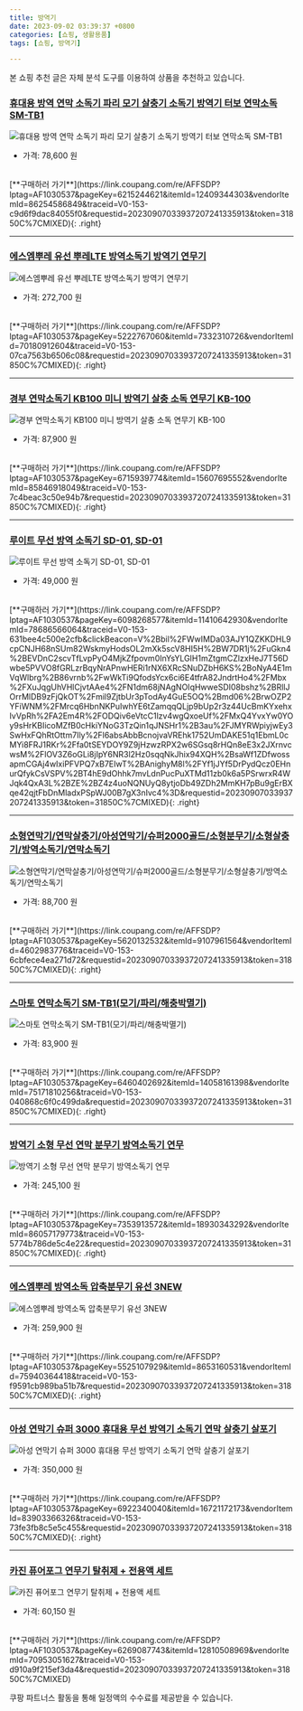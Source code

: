 ```yaml
---
title: 방역기
date: 2023-09-02 03:39:37 +0800
categories: [쇼핑, 생활용품]
tags: [쇼핑, 방역기]

---
```


본 쇼핑 추천 글은 자체 분석 도구를 이용하여 상품을 추천하고 있습니다.
### [휴대용 방역 연막 소독기 파리 모기 살충기 소독기 방역기 터보 연막소독 SM-TB1](https://link.coupang.com/re/AFFSDP?lptag=AF1030537&pageKey=6215244621&itemId=12409344303&vendorItemId=86254586849&traceid=V0-153-c9d6f9dac84055f0&requestid=20230907033937207241335913&token=31850C%7CMIXED)
![휴대용 방역 연막 소독기 파리 모기 살충기 소독기 방역기 터보 연막소독 SM-TB1](https://ads-partners.coupang.com/image1/8KJSISq1lLuAwOaM8F7EsYk2Y_5lxZlmVLJm2l6ecfaRARS4W3aVs9KrVpqnGLz0_6AomqRh5S3LH4C0ImlttZ1ebA3iiZ9waLMNVSZ9lTsbHuzRkUbFERiHJRujI41viMt3iZcJmPNbK4eLuhVWUj0_TmM_8ibziZP2y1FtyKg8R6KD9ZDM0xSdBYID_G5JVhCQPxRTaf5gZUe_USTZyvq9mlS2ljKy1Y4TjuUc_JJ0dHoFzlUZYj_Pe_q-Uwa9MLMZMUnbtkLxPNLmdsYsIEGwcqRSddQVhje_0OHssPzy)
- 가격: 78,600 원
<br>
[**구매하러 가기**](https://link.coupang.com/re/AFFSDP?lptag=AF1030537&pageKey=6215244621&itemId=12409344303&vendorItemId=86254586849&traceid=V0-153-c9d6f9dac84055f0&requestid=20230907033937207241335913&token=31850C%7CMIXED){: .right}
<br>

---

### [에스엠뿌레 유선 뿌레LTE 방역소독기 방역기 연무기](https://link.coupang.com/re/AFFSDP?lptag=AF1030537&pageKey=5222767060&itemId=7332310726&vendorItemId=70180912604&traceid=V0-153-07ca7563b6506c08&requestid=20230907033937207241335913&token=31850C%7CMIXED)
![에스엠뿌레 유선 뿌레LTE 방역소독기 방역기 연무기](https://ads-partners.coupang.com/image1/cTiHjOpovoLou4Zocbkj15sPqz43upUBMBsyaewlfO77dWWHkwEFH7DljssUgIf-YZfnN_yKP3qoVJSykZkrMbAMuUzHMuIIcPF_KtEIFNPg_Br1nDesLZOLKZAd7CQjUvJrXMfonakeP-HNdltJ1YrfK979im48W4MS_D8gzXq_nOnuGNdT07tsMCEUCHtuy_l4vtTr45vZATC4CuGUp4QiWpkVLS_OhAU1llFxWS4leQbgoYH-pXZa5uU3O0zCK2X2VhndTT6ddxqqRpKxXSqreLXxFVaIpSJX6j9IRnpW)
- 가격: 272,700 원
<br>
[**구매하러 가기**](https://link.coupang.com/re/AFFSDP?lptag=AF1030537&pageKey=5222767060&itemId=7332310726&vendorItemId=70180912604&traceid=V0-153-07ca7563b6506c08&requestid=20230907033937207241335913&token=31850C%7CMIXED){: .right}
<br>

---

### [경부 연막소독기 KB100 미니 방역기 살충 소독 연무기 KB-100](https://link.coupang.com/re/AFFSDP?lptag=AF1030537&pageKey=6715939774&itemId=15607695552&vendorItemId=85846918049&traceid=V0-153-7c4beac3c50e94b7&requestid=20230907033937207241335913&token=31850C%7CMIXED)
![경부 연막소독기 KB100 미니 방역기 살충 소독 연무기 KB-100](https://ads-partners.coupang.com/image1/JF2xylw4tcwEicJzJBHAvbDwKjc90r_ou_O-htGkDqOdWkMjTleH_f3ShBWLzYbtEabsIm8XI6xfcja4rmHQZOv9vDGcB3aAnzxTVg190x26WpoCvCAZg0zF_xEGuvTfHGTZ6q-sEl_ZtfMDS-OqYBdqulxu9o5Pmae8BUvPxoQnFjdwCHb-tE9l4yuz-NblN3x8NXDLTa-Z8yX0kur360HZHFf_eCjuhQC6xRTT6rdFzL9FotDZmlJpQSIbZP0rbPs7i8-Pg7m6VRgUar206uvnkzFaEQ4AwpZDgQeLl6ft)
- 가격: 87,900 원
<br>
[**구매하러 가기**](https://link.coupang.com/re/AFFSDP?lptag=AF1030537&pageKey=6715939774&itemId=15607695552&vendorItemId=85846918049&traceid=V0-153-7c4beac3c50e94b7&requestid=20230907033937207241335913&token=31850C%7CMIXED){: .right}
<br>

---

### [루이트 무선 방역 소독기 SD-01, SD-01](https://link.coupang.com/re/AFFSDP?lptag=AF1030537&pageKey=6098268577&itemId=11410642930&vendorItemId=78686566064&traceid=V0-153-631bee4c500e2cfb&clickBeacon=V%2Bbil%2FWwIMDa03AJY1QZKKDHL9cpCNJH68nSUm82WskmyHodsOL2mXk5scV8HI5H%2BW7DR1j%2FuGkn4%2BEVDnC2scvTfLvpPyO4MjkZfpovm0InYsYLGIH1mZtgmCZlzxHeJ7T56Dwbe5PVVO8fGRLzrBqyNrAPnwHERi1rNX6XRcSNuDZbH6KS%2BoNyA4E1mVqWlbrg%2B86vrnb%2FwWkTi9QfodsYcx6ci6E4tfrA82JndrtHo4%2FMbx%2FXuJqgUhVHlCjvtAAe4%2FN1dm68jNAgNOIqHwweSDI08bshz%2BRllJOrrMlDB9zFjQkOT%2Fmil9ZjtbUr3pTodAy4GuE5OQ%2Bmd06%2BrwOZP2YFiWNM%2FMrcq6HbnNKPuIwhYE6tZamqqQLjp9bUp2r3z44UcBmKYxehxIvVpRh%2FA2Em4R%2FODQiv6eVtcC1lzv4wgQxoeUf%2FMxQ4YvxYw0YOy9sHrKBIicoMZfB0cHkiYNoG3TzQin1qJNSHr1%2B3au%2FJMYRWpiyjwEy3SwHxFQhRtOttm7Ily%2Fl6absAbbBcnojvaVREhk1752UmDAKE51q1EbmL0cMYi8FRJ1RKr%2Ffa0tSEYDOY9Z9jHzwzRPX2w6SGsq8rHQn8eE3x2JXrnvcwsM%2FlOV3Z6oGLi8jIpY6NR3l2Hz0sqqNkJhix94XQH%2BsaWf1ZDfwossapmCGAj4wIxiPFVPQ7xB7EIwT%2BAnighyM8l%2FYf1jJYf5DrPydQcz0EHnurQfykCsVSPV%2BT4hE9dOhhk7mvLdnPucPuXTMd11zb0k6a5PSrwrxR4WJqk4QxA3L%2BZE%2BZ4z4uoNQNUyQ8ytjoDb49ZDh2MmKH7pBu9gErBXqe42qjtFbDnMladxPSpWJ00B7gX3nIvc4%3D&requestid=20230907033937207241335913&token=31850C%7CMIXED)
![루이트 무선 방역 소독기 SD-01, SD-01](https://ads-partners.coupang.com/image1/_SYcPbdp6cntncqf_cszE0TCj7QdDmIENlhGqV6gXqe2Ra7M8mgfxcWpFZK__VHf_wahHBF8PdlyozH_YA4vl2sv-qEL0Dfbk_wLC-zL4Q6DpnB7mRoH_bc16Tpig0dRELsVQiatG9GgpctNg7FgTVb4xI0g91_YDVOPlj3IbYLJFIp8Id4Beb9eiQHzY-IFAjO9CCnuxKni5IeRqxbPLnTUwZkWObVYc24rOhtU6ZK3pVjgXqrSoTBFIzD7LHUFJHw79O3hXusAArkdHYahaYQmNvvCcQ==)
- 가격: 49,000 원
<br>
[**구매하러 가기**](https://link.coupang.com/re/AFFSDP?lptag=AF1030537&pageKey=6098268577&itemId=11410642930&vendorItemId=78686566064&traceid=V0-153-631bee4c500e2cfb&clickBeacon=V%2Bbil%2FWwIMDa03AJY1QZKKDHL9cpCNJH68nSUm82WskmyHodsOL2mXk5scV8HI5H%2BW7DR1j%2FuGkn4%2BEVDnC2scvTfLvpPyO4MjkZfpovm0InYsYLGIH1mZtgmCZlzxHeJ7T56Dwbe5PVVO8fGRLzrBqyNrAPnwHERi1rNX6XRcSNuDZbH6KS%2BoNyA4E1mVqWlbrg%2B86vrnb%2FwWkTi9QfodsYcx6ci6E4tfrA82JndrtHo4%2FMbx%2FXuJqgUhVHlCjvtAAe4%2FN1dm68jNAgNOIqHwweSDI08bshz%2BRllJOrrMlDB9zFjQkOT%2Fmil9ZjtbUr3pTodAy4GuE5OQ%2Bmd06%2BrwOZP2YFiWNM%2FMrcq6HbnNKPuIwhYE6tZamqqQLjp9bUp2r3z44UcBmKYxehxIvVpRh%2FA2Em4R%2FODQiv6eVtcC1lzv4wgQxoeUf%2FMxQ4YvxYw0YOy9sHrKBIicoMZfB0cHkiYNoG3TzQin1qJNSHr1%2B3au%2FJMYRWpiyjwEy3SwHxFQhRtOttm7Ily%2Fl6absAbbBcnojvaVREhk1752UmDAKE51q1EbmL0cMYi8FRJ1RKr%2Ffa0tSEYDOY9Z9jHzwzRPX2w6SGsq8rHQn8eE3x2JXrnvcwsM%2FlOV3Z6oGLi8jIpY6NR3l2Hz0sqqNkJhix94XQH%2BsaWf1ZDfwossapmCGAj4wIxiPFVPQ7xB7EIwT%2BAnighyM8l%2FYf1jJYf5DrPydQcz0EHnurQfykCsVSPV%2BT4hE9dOhhk7mvLdnPucPuXTMd11zb0k6a5PSrwrxR4WJqk4QxA3L%2BZE%2BZ4z4uoNQNUyQ8ytjoDb49ZDh2MmKH7pBu9gErBXqe42qjtFbDnMladxPSpWJ00B7gX3nIvc4%3D&requestid=20230907033937207241335913&token=31850C%7CMIXED){: .right}
<br>

---

### [소형연막기/연막살충기/아성연막기/슈퍼2000골드/소형분무기/소형살충기/방역소독기/연막소독기](https://link.coupang.com/re/AFFSDP?lptag=AF1030537&pageKey=5620132532&itemId=9107961564&vendorItemId=4602983776&traceid=V0-153-6cbfece4ea271d72&requestid=20230907033937207241335913&token=31850C%7CMIXED)
![소형연막기/연막살충기/아성연막기/슈퍼2000골드/소형분무기/소형살충기/방역소독기/연막소독기](https://ads-partners.coupang.com/image1/zgTlPPqGjXj9UypazhYnZ2PLvDk9graJaQ0_h9glj-Np5o0fm-S8zHyUGO_WySJcwtzJ9vg0bJsT1CVm_-suTFOuOT4IgWFQnmI4h3sDzXZQXQFxpoI6sg65S6TcQrYhIn6wPHfbJU5xJQFl5cs6ki6i61nNHhdLoQasWGtgthN3jAJgTzDsQxVSfEplspLSJcA4f3lRBy8KoXxbIWRokTI2e3Pu11pD2NiaDo4mbyIjKgcWWIAW7fxRdierU1B4Z_EgnZERrCxL8gX5ZQfKJ9Yrhhu7_hB7T4tnNj9h)
- 가격: 88,700 원
<br>
[**구매하러 가기**](https://link.coupang.com/re/AFFSDP?lptag=AF1030537&pageKey=5620132532&itemId=9107961564&vendorItemId=4602983776&traceid=V0-153-6cbfece4ea271d72&requestid=20230907033937207241335913&token=31850C%7CMIXED){: .right}
<br>

---

### [스마토 연막소독기 SM-TB1(모기/파리/해충박멸기)](https://link.coupang.com/re/AFFSDP?lptag=AF1030537&pageKey=6460402692&itemId=14058161398&vendorItemId=75171810256&traceid=V0-153-040868c6f0c499da&requestid=20230907033937207241335913&token=31850C%7CMIXED)
![스마토 연막소독기 SM-TB1(모기/파리/해충박멸기)](https://ads-partners.coupang.com/image1/7NJlJPjd_oemUtMH7B_wknumrVvWe1adgaVwsVUyjKRuq2zfLAOA88ZX4stiFAY9aElLEwP_gP2AcFZJmaH_Cm_7TQutcLwS2oNbaI69zzkhmpwCzegqGBychKBwXGEGMovd-pyYmS6-4p6xhbhigsNa0Egb9q3iQoB4xXVj82ffNMdnMbZ71bquoAQgCsWGdo2gPDQ1s-udBEVKKrS6QDHVAnhsnB2Y8M2C6S21bMl1TZLf88mVGV-HoXEND0I07v8XvoFfTBQRD8hq8E31YCvs0DE21FlqhdbDfnTemH0=)
- 가격: 83,900 원
<br>
[**구매하러 가기**](https://link.coupang.com/re/AFFSDP?lptag=AF1030537&pageKey=6460402692&itemId=14058161398&vendorItemId=75171810256&traceid=V0-153-040868c6f0c499da&requestid=20230907033937207241335913&token=31850C%7CMIXED){: .right}
<br>

---

### [방역기 소형 무선 연막 분무기 방역소독기 연무](https://link.coupang.com/re/AFFSDP?lptag=AF1030537&pageKey=7353913572&itemId=18930343292&vendorItemId=86057179773&traceid=V0-153-5774b786de5c4e22&requestid=20230907033937207241335913&token=31850C%7CMIXED)
![방역기 소형 무선 연막 분무기 방역소독기 연무](https://ads-partners.coupang.com/image1/AVgWA8PvrmdCxMx_AcE6hHwcc3DbPH_2r9HMYNzEgEUkq323LkkAwSluH2CD1oy4tRMzg9IC5-yQUuSfmourzoT9frPDgIOQIBgxtcS5eDoxuPZlyIV_hzdJNVBL_uONJxTu1rfxuGPkXUyRXQa-vfzUJVZppd_xGG1uPUBwK7FOJXY72PMPjbBuXb_L0HuEDgqizK6Znzim7UUU1QopYcq9uJx5J3bhcthghm0ZAChpG4wCX1Ama_vx056AmtY8xAbOv7NztHfZqorCTh6sBx90V8LOTqp6YT0f08_8TQ==)
- 가격: 245,100 원
<br>
[**구매하러 가기**](https://link.coupang.com/re/AFFSDP?lptag=AF1030537&pageKey=7353913572&itemId=18930343292&vendorItemId=86057179773&traceid=V0-153-5774b786de5c4e22&requestid=20230907033937207241335913&token=31850C%7CMIXED){: .right}
<br>

---

### [에스엠뿌레 방역소독 압축분무기 유선 3NEW](https://link.coupang.com/re/AFFSDP?lptag=AF1030537&pageKey=5525107929&itemId=8653160531&vendorItemId=75940364418&traceid=V0-153-f9591cb989ba51b7&requestid=20230907033937207241335913&token=31850C%7CMIXED)
![에스엠뿌레 방역소독 압축분무기 유선 3NEW](https://ads-partners.coupang.com/image1/td_JfiKmKT-64-0DtYz2nICOh6y6qHAWsdysSNp80C2AhIVKosCR1i_pHW5mLxpClKOAgzYl0-mMUdeNwP3lOTtkSBvWKdYOUwHPzuNcioAwsZXCipeZyQEE5A2c9dWjuaKaCb93le8KDtjws2JGNBlZ3H5q5GgaNMBzZIAtvwV7D53l3nKU2R1gcXZUQUCqaTGGIx38jjs8T-7SzHX_7G4IzpUVS8HHiXfovuxf5xUkav0HEoEfBi7RM4rmZIrER91V5lEiDKFMysEzMnKfyD0=)
- 가격: 259,900 원
<br>
[**구매하러 가기**](https://link.coupang.com/re/AFFSDP?lptag=AF1030537&pageKey=5525107929&itemId=8653160531&vendorItemId=75940364418&traceid=V0-153-f9591cb989ba51b7&requestid=20230907033937207241335913&token=31850C%7CMIXED){: .right}
<br>

---

### [아성 연막기 슈퍼 3000 휴대용 무선 방역기 소독기 연막 살충기 살포기](https://link.coupang.com/re/AFFSDP?lptag=AF1030537&pageKey=6922340040&itemId=16721172173&vendorItemId=83903366326&traceid=V0-153-73fe3fb8c5e5c455&requestid=20230907033937207241335913&token=31850C%7CMIXED)
![아성 연막기 슈퍼 3000 휴대용 무선 방역기 소독기 연막 살충기 살포기](https://ads-partners.coupang.com/image1/cG6OqdYmjt4yLJ7ncIG52StIyleQ12eMePgrvoe1zqi0IBgLexNoL2x3LQUh8spHONx_nz5bvkujs6cxoHq76ZeClACf6oKgyuHTx-g8CPnG3UtIoFT7DWE0G9-3HL1b3cGdLGYkFzpgizF0oXd3R3DZd0wupd8jfNPrMMezH6e7aQNJPM4uFRpHk5m-LBdtCEUcD5jExRDcMxPJOxni_9d6VLb0DNkxUQa0F409MNeNxuHjpcsYBssWO2eBEdfYRLbJ5q33g3gjQMu6bmTpUDG-IrJho5cHxfp0vkH1VA==)
- 가격: 350,000 원
<br>
[**구매하러 가기**](https://link.coupang.com/re/AFFSDP?lptag=AF1030537&pageKey=6922340040&itemId=16721172173&vendorItemId=83903366326&traceid=V0-153-73fe3fb8c5e5c455&requestid=20230907033937207241335913&token=31850C%7CMIXED){: .right}
<br>

---

### [카진 퓨어포그 연무기 탈취제 + 전용액 세트](https://link.coupang.com/re/AFFSDP?lptag=AF1030537&pageKey=6269087743&itemId=12810508969&vendorItemId=70953051627&traceid=V0-153-d910a9f215ef3da4&requestid=20230907033937207241335913&token=31850C%7CMIXED)
![카진 퓨어포그 연무기 탈취제 + 전용액 세트](https://ads-partners.coupang.com/image1/YGAyPrCIJ4whjnraYNGwq5wgvnl5l2ALPn6ELWFQjv8_ai5PaJOkAi0dvEcVed5wihgNjuArpr64uRr5kRztk1_HNXySHGcjzlIpvcSP57rtCOhxXoPnbocoswrYIvEzFQSESEIveoClmrvE9N-EM1swRFfuxi2cwZMMKBYsYWI9co1hkTCYNQCLZe8h7YE3fbz0Yex7q5laYaJ4LaehhY2u2QULlEZy13CKmQbyUbgEZoFkLU0bCiYzm3JxtNhV5azgsLFPrFN_76mxcygwGLO5lePiwFgFPUdiX1A4JQ==)
- 가격: 60,150 원
<br>
[**구매하러 가기**](https://link.coupang.com/re/AFFSDP?lptag=AF1030537&pageKey=6269087743&itemId=12810508969&vendorItemId=70953051627&traceid=V0-153-d910a9f215ef3da4&requestid=20230907033937207241335913&token=31850C%7CMIXED)


쿠팡 파트너스 활동을 통해 일정액의 수수료를 제공받을 수 있습니다.
